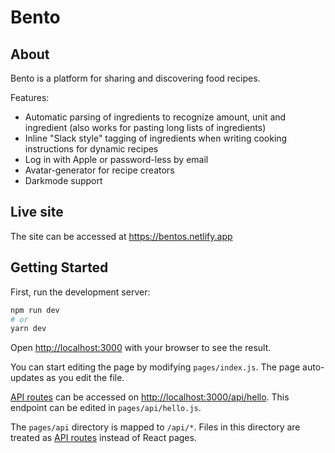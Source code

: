 # Bento

## About
Bento is a platform for sharing and discovering food recipes. 

Features: 
- Automatic parsing of ingredients to recognize amount, unit and ingredient (also works for pasting long lists of ingredients)
- Inline "Slack style" tagging of ingredients when writing cooking instructions for dynamic recipes
- Log in with Apple or password-less by email
- Avatar-generator for recipe creators
- Darkmode support

## Live site
The site can be accessed at https://bentos.netlify.app


## Getting Started

First, run the development server:

```bash
npm run dev
# or
yarn dev
```

Open [http://localhost:3000](http://localhost:3000) with your browser to see the result.

You can start editing the page by modifying `pages/index.js`. The page auto-updates as you edit the file.

[API routes](https://nextjs.org/docs/api-routes/introduction) can be accessed on [http://localhost:3000/api/hello](http://localhost:3000/api/hello). This endpoint can be edited in `pages/api/hello.js`.

The `pages/api` directory is mapped to `/api/*`. Files in this directory are treated as [API routes](https://nextjs.org/docs/api-routes/introduction) instead of React pages.
